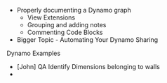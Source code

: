 - Properly documenting a Dynamo graph
	- View Extensions
	- Grouping and adding notes
	- Commenting Code Blocks
- Bigger Topic - Automating Your Dynamo Sharing

Dynamo Examples
- [John] QA Identify Dimensions belonging to walls
-
